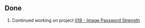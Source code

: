 ## Done
1. Continued working on project [018 - Image Password Strength](../Projects/018%20-%20Image%20Password%20Strength)